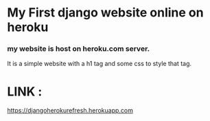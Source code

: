# My First django website online on heroku

### my website is host on heroku.com server.

It is a simple website with a h1 tag and some css to style that tag.

# LINK : 
https://djangoherokurefresh.herokuapp.com

